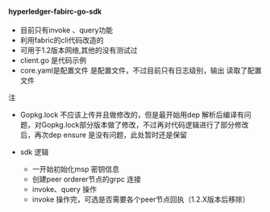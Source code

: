 #### hyperledger-fabirc-go-sdk


+ 目前只有invoke 、query功能
+ 利用fabric的cli代码改造的
+ 可用于1.2版本网络,其他的没有测试过
+ client.go 是代码示例
+ core.yaml是配置文件 是配置文件，不过目前只有日志级别，输出 读取了配置文件
  


注
+ Gopkg.lock 不应该上传并且做修改的，但是最开始用dep 解析后编译有问题，对Gopkg.lock部分版本做了修改，不过再对代码逻辑进行了部分修改后，再次dep ensure 是没有问题，此处暂时还是保留

+ sdk 逻辑
   + 一开始初始化msp 密钥信息
   + 创建peer orderer节点的grpc 连接
   + invoke、query 操作
   + invoke 操作完，可选是否需要各个peer节点回执（1.2.X版本后移除）